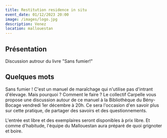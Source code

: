 ```yaml
---
title: Restitution residence in situ
event_date: 01/12/2023 20:00
image: /images/logo.jpg
description: Venez
location: mallouestan
---
```


## Présentation
Discussion autrour du livre "Sans fumier!"

## Quelques mots

Sans fumier !
C'est un manuel de maraîchage qui n'utilise pas d'intrant d'élevage.
Mais pourquoi ? Comment le faire ?
Le collectif Carpelle vous propose une discussion autour de ce manuel à la Bibliothèque du Bény-Bocage vendredi 1er décembre à 20h.
Ce sera l'occasion d'en savoir plus sur cette pratique, de partager des savoirs et des questionnements.

L'entrée est libre et des exemplaires seront disponibles à prix libre.
Et comme d'habitude, l'équipe du Mallouestan aura préparé de quoi grignoter et boire.